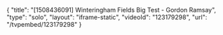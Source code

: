 {
    "title": "[1508436091] Winteringham Fields Big Test - Gordon Ramsay",
    "type": "solo",
    "layout": "iframe-static",
    "videoId": "123179298",
    "url": "\/tvpembed\/123179298"
}